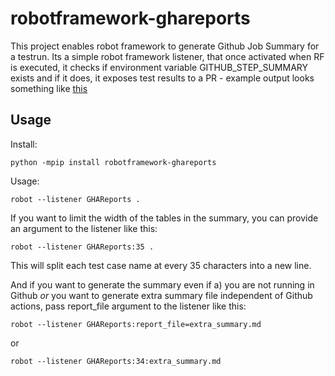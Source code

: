 robotframework-ghareports
=========================


This project enables robot framework to generate Github Job Summary for a testrun. Its a simple robot framework listener, that once
activated when RF is executed, it checks if environment variable GITHUB_STEP_SUMMARY exists and if it does, it exposes test results
to a PR - example output looks something like [this](https://github.com/rasjani/robotframework-ghareports/blob/main/example_step_summary.md)

## Usage

Install:

```shell
python -mpip install robotframework-ghareports
```

Usage:

```shell
robot --listener GHAReports .
```

If you want to limit the width of the tables in the summary, you can provide an argument to the listener like this:


```shell
robot --listener GHAReports:35 .
```

This will split each test case name at every 35 characters into a new line.

And if you want to generate the summary even  if a) you are not running in Github *or* you want to generate extra summary file independent of
Github actions, pass report_file argument to the listener like this:

```shell
robot --listener GHAReports:report_file=extra_summary.md
```
or

```shell
robot --listener GHAReports:34:extra_summary.md
```
